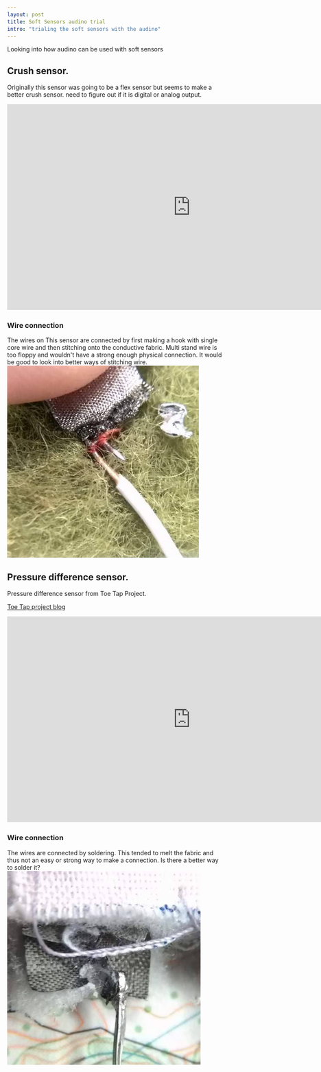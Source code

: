 ```yaml
---
layout: post
title: Soft Sensors audino trial
intro: "trialing the soft sensors with the audino"
---
```

  
Looking into how audino can be used with soft sensors
  
## Crush sensor.  
Originally this sensor was going to be a flex sensor but seems to make a better crush sensor. need to figure out if it is digital or analog output.
  
<iframe width="854" height="480" src="https://www.youtube.com/embed/qAP0Xc8WORA" frameborder="0" allowfullscreen></iframe>
  
### Wire connection
The wires on This sensor are connected by first making a hook with single core wire and then stitching onto the conductive fabric. Multi stand wire is too floppy and wouldn't have a strong enough physical connection. It would be good to look into better ways of stitching wire.
![crush sensor wire connect](img/softsensors/wireconnect/wireconnectstich.jpg)
  
  
## Pressure difference sensor.
Pressure difference sensor from Toe Tap Project. 
  
[Toe Tap project blog](http://interaction-and-interface.tumblr.com/)
  
<iframe width="854" height="480" src="https://www.youtube.com/embed/HVZfgb4ld0c" frameborder="0" allowfullscreen></iframe>
  
  
### Wire connection
The wires are connected by soldering. This tended to melt the fabric and thus not an easy or strong way to make a connection. Is there a better way to solder it?
![Toe Tap Wire connect](img/softsensors/wireconnect/wireconnectsolder.jpg)